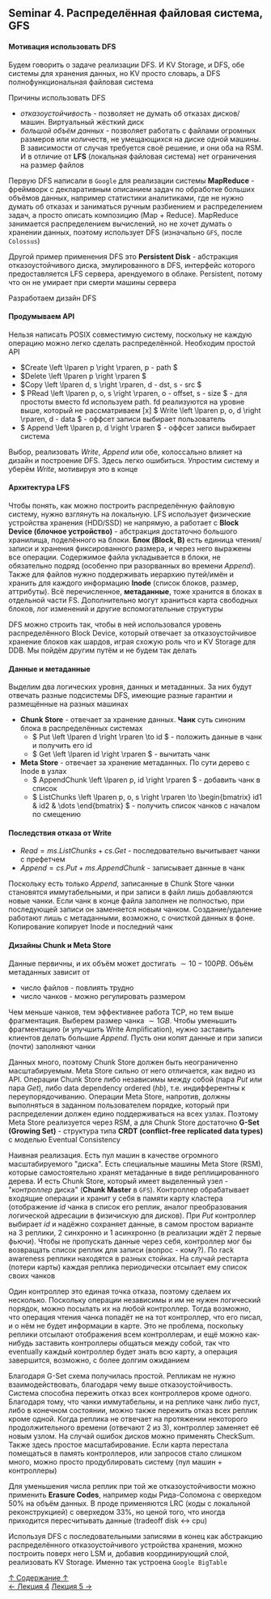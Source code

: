## Seminar 4. Распределённая файловая система, GFS

#### Мотивация использовать DFS

Будем говорить о задаче реализации DFS. И KV Storage, и DFS, обе системы для хранения данных, но KV просто словарь, а DFS полнофункциональная файловая система

Причины использовать DFS
- *отказоустойчивость* - позволяет не думать об отказах дисков/машин. Виртуальный жёсткий диск
- *большой объём данных* - позволяет работать с файлами огромных размеров или количеств, не умещающихся на диске одной машины. В зависимости от случая требуется своё решение, и они оба на RSM. И в отличие от **LFS** (локальная файловая система) нет ограничения на размер файлов

Первую DFS написали в `Google` для реализации системы **MapReduce** - фреймворк с декларативным описанием задач по обработке больших объёмов данных, например статистики аналитиками, где не нужно думать об отказах и заниматься ручным разбиением и распределением задач, а просто описать композицию (Map + Reduce). MapReduce занимается распределением вычислений, но не хочет думать о хранении данных, поэтому использует DFS (изначально `GFS`, после `Colossus`)

Другой пример применения DFS это **Persistent Disk** - абстракция отказоустойчивого диска, эмулированного в DFS, интерфейс которого предоставляется LFS сервера, арендуемого в облаке. Persistent, потому что он не умирает при смерти машины сервера

Разработаем дизайн DFS

#### Продумываем API

Нельзя написать POSIX совместимую систему, поскольку не каждую операцию можно легко сделать распределённой. Необходим простой API
- $Create \left \lparen p \right \rparen, p - path $
- $Delete \left \lparen p \right \rparen $
- $Copy \left \lparen d, s \right \rparen, d - dst, s - src $
- $` PRead \left \lparen p, o, s \right \rparen, o - offset, s - size `$ - для простоты вместо fd используем path. fd реализуются на уровне выше, который не рассматриваем
[x] $` Write \left \lparen p, o, d \right \rparen, d - data `$ - оффсет записи выбирает пользователь
- $` Append \left \lparen p, d \right \rparen `$ - оффсет записи выбирает система

Выбор, реализовать $Write$, $Append$ или обе, колоссально влияет на дизайн и построение DFS. Здесь легко ошибиться. Упростим систему и уберём $Write$, мотивируя это в конце

#### Архитектура LFS

Чтобы понять, как можно построить распределённую файловую систему, нужно взглянуть на локальную. LFS использует физические устройства хранения (HDD/SSD) не напрямую, а работает с **Block Device (блочное устройство)** - абстракция достаточно большого хранилища, поделённого на блоки. **Блок (Block, B)** есть единица чтения/записи и хранения фиксированного размера, и через него выражены все операции. Содержимое файла укладывается в блоки, не обязательно подряд (особенно при разорванных во времени $Append$). Также для файлов нужно поддерживать иерархию путей/имён и хранить для каждого информацию **Inode** (список блоков, размер, аттрибуты). Всё перечисленное, **метаданные**, тоже хранится в блоках в отдельной части FS. Дополнительно могут храниться карта свободных блоков, лог изменений и другие вспомогательные структуры

DFS можно строить так, чтобы в ней использовался уровень распределённого Block Device, который отвечает за отказоустойчивое хранение блоков как шардов, играя схожую роль что и KV Storage для DDB. Мы пойдём другим путём и не будем так делать

#### Данные и метаданные

Выделим два логических уровня, данных и метаданных. За них будут отвечать разные подсистемы DFS, имеющие разные гарантии и размещённые на разных машинах
- **Chunk Store** - отвечает за хранение данных. **Чанк** суть синоним блока в распределённых системах
  - $` Put \left \lparen d \right \rparen \to id `$ - положить данные в чанк и получить его id
  - $` Get \left \lparen id \right \rparen `$ - вычитать чанк
- **Meta Store** - отвечает за хранение метаданных. По сути дерево с Inode в узлах
  - $` AppendChunk \left \lparen p, id \right \rparen `$ - добавить чанк в список
  - $` ListChunks \left \lparen p, o, s \right \rparen \to \begin{bmatrix} id1 & id2 & \dots \end{bmatrix} `$ - получить список чанков с началом по смещению

#### Последствия отказа от Write

- $Read = ms.ListChunks + cs.Get$ - последовательно вычитывает чанки с префетчем
- $Append = cs.Put + ms.AppendChunk$ - записывает данные в чанк

Поскольку есть только $Append$, записанные в Chunk Store чанки становятся иммутабельными, и при записи в файл лишь добавляются новые чанки. Если чанк в конце файла заполнен не полностью, при последующей записи он заменяется новым чанком. Создание/удаление работают лишь с метаданными, возможно, с очисткой данных в фоне. Копирование копирует Inode и последний чанк

#### Дизайны Chunk и Meta Store

Данные первичны, и их объём может достигать $` \sim 10-100PB `$. Объём метаданных зависит от
- число файлов - повлиять трудно
- число чанков - можно регулировать размером

Чем меньше чанков, тем эффективнее работа TCP, но тем выше фрагментация. Выберем размер чанка $` \sim 1GB `$. Чтобы уменьшить фрагментацию (и улучшить Write Amplification), нужно заставить клиентов делать большие $Append$. Пусть они копят данные и при записи (почти) заполняют чанки

Данных много, поэтому Chunk Store должен быть неограниченно масштабируемым. Meta Store сильно от него отличается, как видно из API. Операции Chunk Store либо независимы между собой (пара $Put$ или пара $Get$), либо data dependency ordered ($hb$), т.е. индифферентны к переупорядочиванию. Операции Meta Store, напротив, должны выполняться в заданном пользователем порядке, который при распределении должен едино поддерживаться на всех узлах. Поэтому Meta Store реализуется через RSM, а для Chunk Store достаточно **G-Set (Growing Set)** - структура типа **CRDT (conflict-free replicated data types)** с моделью Eventual Consistency

Наивная реализация. Есть пул машин в качестве огромного масштабируемого "диска". Есть специальные машины Meta Store (RSM), которые самостоятельно хранят метаданные в виде реплицированного дерева. И есть Chunk Store, который имеет выделенный узел - "*контроллер* диска" (**Chunk Master** в `GFS`). Контроллер обрабатывает входящие операции и хранит у себя в памяти карту кластера (отображение $id$ чанка в список его реплик, аналог преобразования логической адресации в физичискую для дисков). При $Put$ контроллер выбирает $id$ и надёжно сохраняет данные, в самом простом варианте на $3$ реплики, $2$ синхронно и $1$ асинхронно (в реализации ждёт $2$ первые фьючи). Чтобы не пропускать данные через себя, контроллер мог бы возвращать список реплик для записи (вопрос - кому?). По rack awareness реплики находятся в разных стойках. На случай рестарта (потери карты) каждая реплика периодически отсылает ему список своих чанков

Один контроллер это единая точка отказа, поэтому сделаем их несколько. Поскольку операции независимы и им не нужен логический порядок, можно посылать их на любой контроллер. Тогда возможно, что операция чтения чанка попадёт не на тот контроллер, что его писал, и о нём не будет информации в карте. Это не проблема, поскольку реплики отсылают отображения всем контроллерам, и ещё можно как-нибудь заставить контроллеры общаться между собой, так что eventually каждый контроллер будет знать всю карту, а операция завершится, возможно, с более долгим ожиданием

Благодаря G-Set схема получилась простой. Репликам не нужно взаимодействовать, благодаря чему выше отказоустойчивость. Система способна пережить отказ всех контроллеров кроме одного. Благодаря тому, что чанки иммутабельны, и на реплике чанк либо пуст, либо в конечном состоянии, можно также пережить отказ всех реплик кроме одной. Когда реплика не отвечает на протяжении некоторого продолжительного времени (отвечают $2$ из $3$), контроллер заменяет её новым узлом. На случай ошибок дисков можно применять CheckSum. Также здесь простое масштабирование. Если карта перестала помещаться в память контроллеров, или запросов стало слишком много, можно просто продублировать систему (пул машин + контроллеры)

Для уменьшения числа реплик при той же отказоустойчивости можно применить **Erasure Codes**, например коды Рида-Соломона с оверхедом $` 50\% `$ на объём данных. В проде применяются LRC (коды с локальной реконструкцией) с оверхедом $` 33\% `$, но ценой того, что иногда приходится пересчитывать данные (tradeoff disk $` \leftrightarrow `$ cpu)

Используя DFS с последовательными записями в конец как абстракцию распределённого отказоустойчивого устройства хранения, можно построить поверх него LSM и, добавив координирующий слой, реализовать KV Storage. Именно так устроена `Google BigTable`

[↑ Содержание ↑](https://github.com/ddvamp/distributed-db-learning/tree/main/notes/dist-sys-mipt#содержание)\
[← Лекция 4](https://github.com/ddvamp/distributed-db-learning/blob/main/notes/dist-sys-mipt/lectures/lecture-4.md)
[Лекция 5 →](https://github.com/ddvamp/distributed-db-learning/blob/main/notes/dist-sys-mipt/lectures/lecture-5.md)
